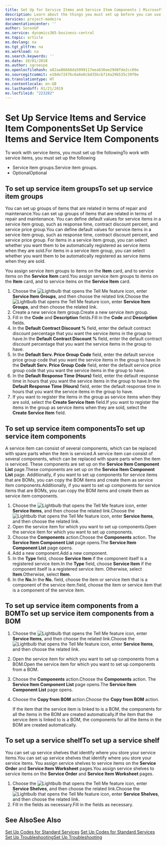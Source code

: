 ```yaml
---
title: Set Up for Service Items and Service Item Components | Microsoft Docs
description: Learn about the things you must set up before you can use service items, including default values such as response time, contract discount percent, and service price group.
services: project-madeira
documentationcenter: ''
author: SorenGP
ms.service: dynamics365-business-central
ms.topic: article
ms.devlang: na
ms.tgt_pltfrm: na
ms.workload: na
ms.search.keywords: ''
ms.date: 10/01/2018
ms.author: sgroespe
ms.openlocfilehash: e82aa86668da5999117eea636ee29d8fde2cc09e
ms.sourcegitcommit: e10de72476c6a6e0cbd35bcb714a29b535c39f0e
ms.translationtype: HT
ms.contentlocale: en-GB
ms.lasthandoff: 01/21/2019
ms.locfileid: "223282"
---
```

# <a name="set-up-service-items-and-service-item-components"></a><span data-ttu-id="3d02a-103">Set Up Service Items and Service Item Components</span><span class="sxs-lookup"><span data-stu-id="3d02a-103">Set Up Service Items and Service Item Components</span></span>
<span data-ttu-id="3d02a-104">To work with service items, you must set up the following</span><span class="sxs-lookup"><span data-stu-id="3d02a-104">To work with service items, you must set up the following</span></span>

* <span data-ttu-id="3d02a-105">Service item groups.</span><span class="sxs-lookup"><span data-stu-id="3d02a-105">Service item groups.</span></span>
* <span data-ttu-id="3d02a-106">Optional</span><span class="sxs-lookup"><span data-stu-id="3d02a-106">Optional</span></span>

## <a name="to-set-up-service-item-groups"></a><span data-ttu-id="3d02a-107">To set up service item groups</span><span class="sxs-lookup"><span data-stu-id="3d02a-107">To set up service item groups</span></span>
<span data-ttu-id="3d02a-108">You can set up groups of items that are related in terms of repair and maintenance.</span><span class="sxs-lookup"><span data-stu-id="3d02a-108">You can set up groups of items that are related in terms of repair and maintenance.</span></span> <span data-ttu-id="3d02a-109">You can define default values for service items in a service item group, such as response time, contract discount percent, and service price group.</span><span class="sxs-lookup"><span data-stu-id="3d02a-109">You can define default values for service items in a service item group, such as response time, contract discount percent, and service price group.</span></span> <span data-ttu-id="3d02a-110">For items in a service item group, you can select whether you want them to be automatically registered as service items when they are sold.</span><span class="sxs-lookup"><span data-stu-id="3d02a-110">For items in a service item group, you can select whether you want them to be automatically registered as service items when they are sold.</span></span>  

<span data-ttu-id="3d02a-111">You assign service item groups to items on the **Item** card, and to service items on the **Service Item** card.</span><span class="sxs-lookup"><span data-stu-id="3d02a-111">You assign service item groups to items on the **Item** card, and to service items on the **Service Item** card.</span></span>  

1. <span data-ttu-id="3d02a-112">Choose the ![Lightbulb that opens the Tell Me feature](media/ui-search/search_small.png "Tell me what you want to do") icon, enter **Service Item Groups**, and then choose the related link.</span><span class="sxs-lookup"><span data-stu-id="3d02a-112">Choose the ![Lightbulb that opens the Tell Me feature](media/ui-search/search_small.png "Tell me what you want to do") icon, enter **Service Item Groups**, and then choose the related link.</span></span>  
2. <span data-ttu-id="3d02a-113">Create a new service item group.</span><span class="sxs-lookup"><span data-stu-id="3d02a-113">Create a new service item group.</span></span>  
3. <span data-ttu-id="3d02a-114">Fill in the **Code** and **Description** fields.</span><span class="sxs-lookup"><span data-stu-id="3d02a-114">Fill in the **Code** and **Description** fields.</span></span>  
4. <span data-ttu-id="3d02a-115">In the **Default Contract Discount %** field, enter the default contract discount percentage that you want the service items in the group to have.</span><span class="sxs-lookup"><span data-stu-id="3d02a-115">In the **Default Contract Discount %** field, enter the default contract discount percentage that you want the service items in the group to have.</span></span>  
5. <span data-ttu-id="3d02a-116">In the **Default Serv. Price Group Code** field, enter the default service price group code that you want the service items in the group to have.</span><span class="sxs-lookup"><span data-stu-id="3d02a-116">In the **Default Serv. Price Group Code** field, enter the default service price group code that you want the service items in the group to have.</span></span>  
6. <span data-ttu-id="3d02a-117">In the **Default Response Time (Hours)** field, enter the default response time in hours that you want the service items in the group to have.</span><span class="sxs-lookup"><span data-stu-id="3d02a-117">In the **Default Response Time (Hours)** field, enter the default response time in hours that you want the service items in the group to have.</span></span>  
7. <span data-ttu-id="3d02a-118">If you want to register the items in the group as service items when they are sold, select the **Create Service Item** field.</span><span class="sxs-lookup"><span data-stu-id="3d02a-118">If you want to register the items in the group as service items when they are sold, select the **Create Service Item** field.</span></span>  

## <a name="to-set-up-service-item-components"></a><span data-ttu-id="3d02a-119">To set up service item components</span><span class="sxs-lookup"><span data-stu-id="3d02a-119">To set up service item components</span></span>
<span data-ttu-id="3d02a-120">A service item can consist of several components, which can be replaced with spare parts when the item is serviced.</span><span class="sxs-lookup"><span data-stu-id="3d02a-120">A service item can consist of several components, which can be replaced with spare parts when the item is serviced.</span></span> <span data-ttu-id="3d02a-121">These components are set up on the **Service Item Component List** page.</span><span class="sxs-lookup"><span data-stu-id="3d02a-121">These components are set up on the **Service Item Component List** page.</span></span> <span data-ttu-id="3d02a-122">Additionally, if you want to set up components for service items that are BOMs, you can copy the BOM items and create them as service item components.</span><span class="sxs-lookup"><span data-stu-id="3d02a-122">Additionally, if you want to set up components for service items that are BOMs, you can copy the BOM items and create them as service item components.</span></span>

1. <span data-ttu-id="3d02a-123">Choose the ![Lightbulb that opens the Tell Me feature](media/ui-search/search_small.png "Tell me what you want to do") icon, enter **Service Items**, and then choose the related link.</span><span class="sxs-lookup"><span data-stu-id="3d02a-123">Choose the ![Lightbulb that opens the Tell Me feature](media/ui-search/search_small.png "Tell me what you want to do") icon, enter **Service Items**, and then choose the related link.</span></span>
2. <span data-ttu-id="3d02a-124">Open the service item for which you want to set up components.</span><span class="sxs-lookup"><span data-stu-id="3d02a-124">Open the service item for which you want to set up components.</span></span>  
3. <span data-ttu-id="3d02a-125">Choose the **Components** action.</span><span class="sxs-lookup"><span data-stu-id="3d02a-125">Choose the **Components** action.</span></span> <span data-ttu-id="3d02a-126">The **Service Item Component List** page opens.</span><span class="sxs-lookup"><span data-stu-id="3d02a-126">The **Service Item Component List** page opens.</span></span>  
4. <span data-ttu-id="3d02a-127">Add a new component.</span><span class="sxs-lookup"><span data-stu-id="3d02a-127">Add a new component.</span></span>  
5. <span data-ttu-id="3d02a-128">In the **Type** field, choose **Service Item** if the component itself is a registered service item.</span><span class="sxs-lookup"><span data-stu-id="3d02a-128">In the **Type** field, choose **Service Item** if the component itself is a registered service item.</span></span> <span data-ttu-id="3d02a-129">Otherwise, select **Item**.</span><span class="sxs-lookup"><span data-stu-id="3d02a-129">Otherwise, select **Item**.</span></span>  
6. <span data-ttu-id="3d02a-130">In the **No.**</span><span class="sxs-lookup"><span data-stu-id="3d02a-130">In the **No.**</span></span> <span data-ttu-id="3d02a-131">field, choose the item or service item that is a component of the service item.</span><span class="sxs-lookup"><span data-stu-id="3d02a-131">field, choose the item or service item that is a component of the service item.</span></span>  

## <a name="to-set-up-service-item-components-from-a-bom"></a><span data-ttu-id="3d02a-132">To set up service item components from a BOM</span><span class="sxs-lookup"><span data-stu-id="3d02a-132">To set up service item components from a BOM</span></span>
1.  <span data-ttu-id="3d02a-133">Choose the ![Lightbulb that opens the Tell Me feature](media/ui-search/search_small.png "Tell me what you want to do") icon, enter **Service Items**, and then choose the related link.</span><span class="sxs-lookup"><span data-stu-id="3d02a-133">Choose the ![Lightbulb that opens the Tell Me feature](media/ui-search/search_small.png "Tell me what you want to do") icon, enter **Service Items**, and then choose the related link.</span></span>  
2. <span data-ttu-id="3d02a-134">Open the service item for which you want to set up components from a BOM.</span><span class="sxs-lookup"><span data-stu-id="3d02a-134">Open the service item for which you want to set up components from a BOM.</span></span>  
3. <span data-ttu-id="3d02a-135">Choose the **Components** action.</span><span class="sxs-lookup"><span data-stu-id="3d02a-135">Choose the **Components** action.</span></span> <span data-ttu-id="3d02a-136">The **Service Item Component List** page opens.</span><span class="sxs-lookup"><span data-stu-id="3d02a-136">The **Service Item Component List** page opens.</span></span>  
4. <span data-ttu-id="3d02a-137">Choose the **Copy from BOM** action.</span><span class="sxs-lookup"><span data-stu-id="3d02a-137">Choose the **Copy from BOM** action.</span></span>  

    <span data-ttu-id="3d02a-138">If the item that the service item is linked to is a BOM, the components for all the items in the BOM are created automatically.</span><span class="sxs-lookup"><span data-stu-id="3d02a-138">If the item that the service item is linked to is a BOM, the components for all the items in the BOM are created automatically.</span></span>  

## <a name="to-set-up-a-service-shelf"></a><span data-ttu-id="3d02a-139">To set up a service shelf</span><span class="sxs-lookup"><span data-stu-id="3d02a-139">To set up a service shelf</span></span>
<span data-ttu-id="3d02a-140">You can set up service shelves that identify where you store your service items.</span><span class="sxs-lookup"><span data-stu-id="3d02a-140">You can set up service shelves that identify where you store your service items.</span></span> <span data-ttu-id="3d02a-141">You assign service shelves to service items on the **Service Order** and **Service Item Worksheet** pages.</span><span class="sxs-lookup"><span data-stu-id="3d02a-141">You assign service shelves to service items on the **Service Order** and **Service Item Worksheet** pages.</span></span>  

1. <span data-ttu-id="3d02a-142">Choose the ![Lightbulb that opens the Tell Me feature](media/ui-search/search_small.png "Tell me what you want to do") icon, enter **Service Shelves**, and then choose the related link.</span><span class="sxs-lookup"><span data-stu-id="3d02a-142">Choose the ![Lightbulb that opens the Tell Me feature](media/ui-search/search_small.png "Tell me what you want to do") icon, enter **Service Shelves**, and then choose the related link.</span></span>
2. <span data-ttu-id="3d02a-143">Fill in the fields as necessary.</span><span class="sxs-lookup"><span data-stu-id="3d02a-143">Fill in the fields as necessary.</span></span>

## <a name="see-also"></a><span data-ttu-id="3d02a-144">See Also</span><span class="sxs-lookup"><span data-stu-id="3d02a-144">See Also</span></span>
<span data-ttu-id="3d02a-145">[Set Up Codes for Standard Services](service-how-setup-service-coding.md) </span><span class="sxs-lookup"><span data-stu-id="3d02a-145">[Set Up Codes for Standard Services](service-how-setup-service-coding.md) </span></span>  
[<span data-ttu-id="3d02a-146">Set Up Troubleshooting</span><span class="sxs-lookup"><span data-stu-id="3d02a-146">Set Up Troubleshooting</span></span>](service-how-setup-troubleshooting.md)
